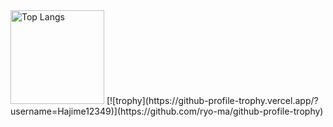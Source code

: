 <img alt="Top Langs" height="150px" src="https://github-readme-stats.vercel.app/api/top-langs/?username=Hajime12349&layout=compact&count_private=true&show_icons=true" />
[![trophy](https://github-profile-trophy.vercel.app/?username=Hajime12349)](https://github.com/ryo-ma/github-profile-trophy)
